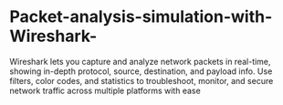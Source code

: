 # Packet-analysis-simulation-with-Wireshark-
Wireshark lets you capture and analyze network packets in real-time, showing in-depth protocol, source, destination, and payload info. Use filters, color codes, and statistics to troubleshoot, monitor, and secure network traffic across multiple platforms with ease
